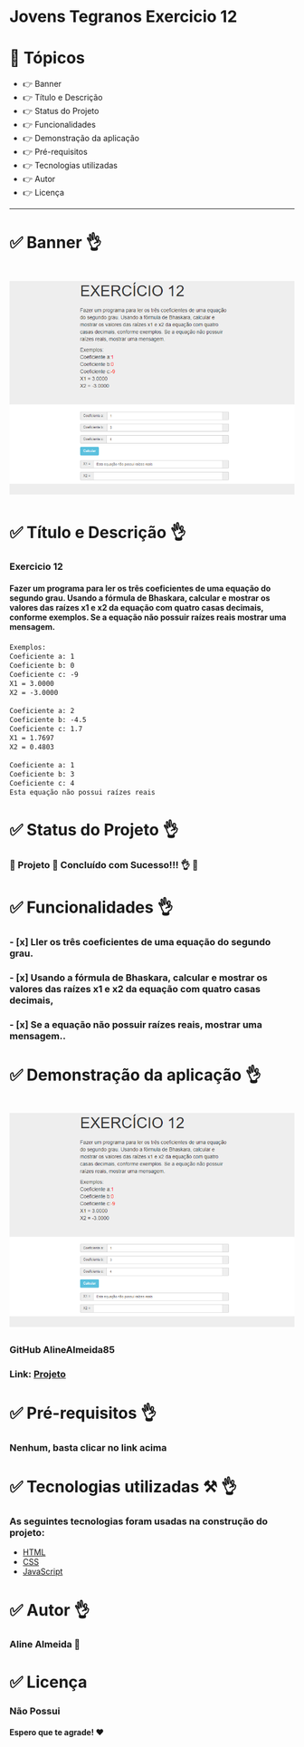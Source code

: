 # Jovens Tegranos Exercicio 12

# 🏁 **Tópicos**

 * 👉 Banner
 * 👉 Título e Descrição
 * 👉 Status do Projeto
 * 👉 Funcionalidades
 * 👉 Demonstração da aplicação
 * 👉 Pré-requisitos
 * 👉 Tecnologias utilizadas
 * 👉 Autor
 * 👉 Licença
 
 ____________________________________________________________
# ✅ Banner 👌

<h1 align="center">
  <img alt="banner" title="#banner" src="banner.png"/>
</h1>

# ✅ Título e Descrição 👌

### Exercicio 12

#### Fazer um programa para ler os três coeficientes de uma equação do segundo grau. Usando a fórmula de Bhaskara, calcular e mostrar os valores das raízes x1 e x2 da equação com quatro casas decimais, conforme exemplos. Se a equação não possuir raízes reais mostrar uma mensagem.
    Exemplos:
    Coeficiente a: 1
    Coeficiente b: 0
    Coeficiente c: -9
    X1 = 3.0000
    X2 = -3.0000

    Coeficiente a: 2
    Coeficiente b: -4.5
    Coeficiente c: 1.7
    X1 = 1.7697
    X2 = 0.4803

    Coeficiente a: 1
    Coeficiente b: 3
    Coeficiente c: 4
    Esta equação não possui raízes reais

# ✅ Status do Projeto 👌

### 🚧 Projeto 🚀 **Concluído com Sucesso!!!** 👌 🚧

# ✅ Funcionalidades 👌

### - [x] Ller os três coeficientes de uma equação do segundo grau.
### - [x] Usando a fórmula de Bhaskara, calcular e mostrar os valores das raízes x1 e x2 da equação com quatro casas decimais,
### - [x] Se a equação não possuir raízes reais, mostrar uma mensagem..

# ✅ Demonstração da aplicação 👌

<h1 align="center">
  <img alt="banner" title="#banner" src="banner.png"/>
</h1>

### GitHub AlineAlmeida85

### Link: [Projeto]()

# ✅ Pré-requisitos 👌

### Nenhum, basta clicar no link acima

# ✅ Tecnologias utilizadas ⚒️ 👌

### As seguintes tecnologias foram usadas na construção do projeto:

- [HTML](https://pt.wikipedia.org/wiki/HTML)
- [CSS](https://pt.wikipedia.org/wiki/Cascading_Style_Sheets)
- [JavaScript](https://www.javascript.com/)

# ✅ Autor 👌

### Aline Almeida 💝

# ✅ Licença

### Não Possui

#### Espero que te agrade! ❤️
